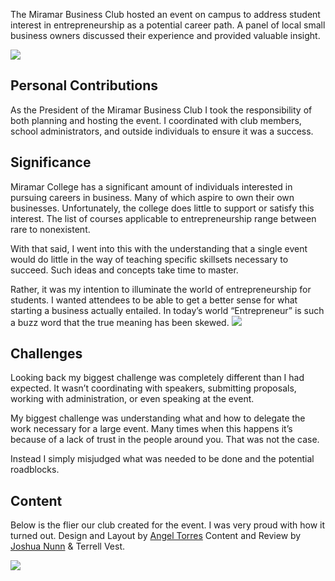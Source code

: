 The Miramar Business Club hosted an event on campus to address student interest in entrepreneurship as a potential career path. A panel of local small business owners discussed their experience and provided valuable insight.

<img src="../../assets/images/exploring-entrepreneurship/Panel.jpg" class="landscape full">

## Personal Contributions
As the President of the Miramar Business Club I took the responsibility of both planning and hosting the event. I coordinated with club members, school administrators, and outside individuals to ensure it was a success.

## Significance
Miramar College has a significant amount of individuals interested in pursuing careers in business. Many of which aspire to own their own businesses. Unfortunately, the college does little to support or satisfy this interest. The list of courses applicable to entrepreneurship range between rare to nonexistent.

With that said, I went into this with the understanding that a single event would do little in the way of teaching specific skillsets necessary to succeed. Such ideas and concepts take time to master.

Rather, it was my intention to illuminate the world of entrepreneurship for students. I wanted attendees to be able to get a better sense for what starting a business actually entailed. In today’s world “Entrepreneur” is such a buzz word that the true meaning has been skewed.
<img src="../../assets/images/exploring-entrepreneurship/Overview.jpg" class="landscape full">


## Challenges
Looking back my biggest challenge was completely different than I had expected. It wasn’t coordinating with speakers, submitting proposals, working with administration, or even speaking at the event.

My biggest challenge was understanding what and how to delegate the work necessary for a large event. Many times when this happens it’s because of a lack of trust in the people around you. That was not the case.

Instead I simply misjudged what was needed to be done and the potential roadblocks.

## Content
Below is the flier our club created for the event. I was very proud with how it turned out. Design and Layout by [Angel Torres](http://angeltorr.es/) Content and Review by [Joshua Nunn](https://www.linkedin.com/in/joshua-nunn-082a56106) & Terrell Vest.

<img src="../../assets/images/exploring-entrepreneurship/Event-flyer.jpg" class="portrait med shadow">
